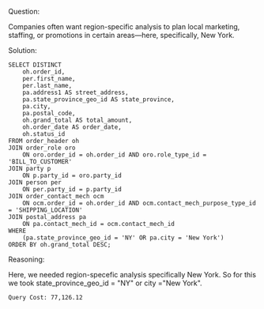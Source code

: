Question:

Companies often want region-specific analysis to plan local marketing, staffing, or promotions in certain areas—here, specifically, New York.

Solution:
```
SELECT DISTINCT
    oh.order_id,
    per.first_name,
    per.last_name,
    pa.address1 AS street_address,
    pa.state_province_geo_id AS state_province,
    pa.city,
    pa.postal_code,
    oh.grand_total AS total_amount,
    oh.order_date AS order_date,
    oh.status_id
FROM order_header oh
JOIN order_role oro 
    ON oro.order_id = oh.order_id AND oro.role_type_id = 'BILL_TO_CUSTOMER'
JOIN party p 
    ON p.party_id = oro.party_id
JOIN person per 
    ON per.party_id = p.party_id
JOIN order_contact_mech ocm 
    ON ocm.order_id = oh.order_id AND ocm.contact_mech_purpose_type_id = 'SHIPPING_LOCATION'
JOIN postal_address pa 
    ON pa.contact_mech_id = ocm.contact_mech_id
WHERE 
    (pa.state_province_geo_id = 'NY' OR pa.city = 'New York')
ORDER BY oh.grand_total DESC;

```
Reasoning:

Here, we needed region-specefic analysis specifically New York. So for this we took state_province_geo_id = "NY" or city ="New York".

```
Query Cost: 77,126.12
```
